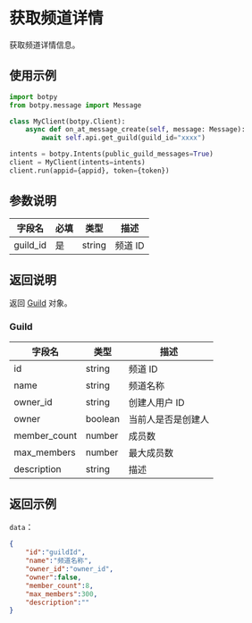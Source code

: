 # 获取频道详情

获取频道详情信息。

## 使用示例

```python
import botpy
from botpy.message import Message

class MyClient(botpy.Client):
    async def on_at_message_create(self, message: Message):
        await self.api.get_guild(guild_id="xxxx")

intents = botpy.Intents(public_guild_messages=True)
client = MyClient(intents=intents)
client.run(appid={appid}, token={token})
```

## 参数说明

| 字段名  | 必填 | 类型   | 描述    |
| ------- | ---- | ------ | ------- |
| guild_id | 是   | string | 频道 ID |

## 返回说明

返回 [Guild](#guild) 对象。

### Guild

| 字段名       | 类型    | 描述               |
| ------------ | ------- | ------------------ |
| id           | string  | 频道 ID            |
| name         | string  | 频道名称           |
| owner_id     | string  | 创建人用户 ID      |
| owner        | boolean | 当前人是否是创建人 |
| member_count | number  | 成员数             |
| max_members  | number  | 最大成员数         |
| description  | string  | 描述               |

## 返回示例

`data`：

```json
{
    "id":"guildId",
    "name":"频道名称",
    "owner_id":"owner_id",
    "owner":false,
    "member_count":8,
    "max_members":300,
    "description":""
}
```
